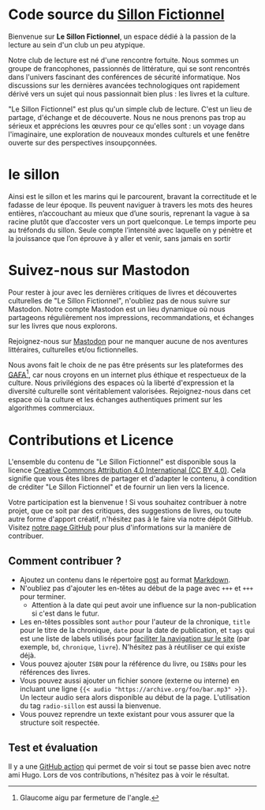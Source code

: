 # Code source du **[Sillon Fictionnel](https://sillon-fictionnel.club/)**

Bienvenue sur **Le Sillon Fictionnel**, un espace dédié à la passion de la lecture au sein d'un club un peu atypique.

Notre club de lecture est né d'une rencontre fortuite. Nous sommes un groupe de francophones, passionnés de littérature, qui se sont rencontrés dans l'univers fascinant des conférences de sécurité informatique. Nos discussions sur les dernières avancées technologiques ont rapidement dérivé vers un sujet qui nous passionnait bien plus : les livres et la culture.

"Le Sillon Fictionnel" est plus qu'un simple club de lecture. C'est un lieu de partage, d'échange et de découverte. Nous ne nous prenons pas trop au sérieux et apprécions les œuvres pour ce qu'elles sont : un voyage dans l'imaginaire, une exploration de nouveaux mondes culturels et une fenêtre ouverte sur des perspectives insoupçonnées.

# le sillon 

Ainsi est le sillon et les marins qui le parcourent, bravant la correctitude et le fadasse de leur époque. Ils peuvent naviguer à travers les mots des heures entières, n’accouchant au mieux que d’une souris, reprenant la vague à sa racine plutôt que d’accoster vers un port quelconque. Le temps importe peu au tréfonds du sillon. Seule compte l’intensité avec laquelle on y pénètre et la jouissance que l’on éprouve à y aller et venir, sans jamais en sortir 


# Suivez-nous sur Mastodon

Pour rester à jour avec les dernières critiques de livres et découvertes culturelles de "Le Sillon Fictionnel", n'oubliez pas de nous suivre sur Mastodon. Notre compte Mastodon est un lieu dynamique où nous partageons régulièrement nos impressions, recommandations, et échanges sur les livres que nous explorons.

Rejoignez-nous sur [Mastodon](https://paperbay.org/@sillon_fictionnel) pour ne manquer aucune de nos aventures littéraires, culturelles et/ou fictionnelles.

Nous avons fait le choix de ne pas être présents sur les plateformes des [GAFA](https://fr.wikipedia.org/wiki/Gafa)[^1], car nous croyons en un internet plus éthique et respectueux de la culture. Nous privilégions des espaces où la liberté d'expression et la diversité culturelle sont véritablement valorisées. Rejoignez-nous dans cet espace où la culture et les échanges authentiques priment sur les algorithmes commerciaux.

# Contributions et Licence

L'ensemble du contenu de "Le Sillon Fictionnel" est disponible sous la licence [Creative Commons Attribution 4.0 International (CC BY 4.0)](https://creativecommons.org/licenses/by/4.0/). Cela signifie que vous êtes libres de partager et d'adapter le contenu, à condition de créditer "Le Sillon Fictionnel" et de fournir un lien vers la licence.

Votre participation est la bienvenue ! Si vous souhaitez contribuer à notre projet, que ce soit par des critiques, des suggestions de livres, ou toute autre forme d'apport créatif, n'hésitez pas à le faire via notre dépôt GitHub. Visitez [notre page GitHub](https://github.com/adulau/sillon-fictionnel) pour plus d'informations sur la manière de contribuer.

## Comment contribuer ?

- Ajoutez un contenu dans le répertoire [post](https://github.com/adulau/sillon-fictionnel/tree/main/content/post) au format [Markdown](https://docs.github.com/en/get-started/writing-on-github/getting-started-with-writing-and-formatting-on-github/basic-writing-and-formatting-syntax).
- N'oubliez pas d'ajouter les en-têtes au début de la page avec `+++` et `+++` pour terminer.
   - Attention à la date qui peut avoir une influence sur la non-publication si c'est dans le futur.
- Les en-têtes possibles sont `author` pour l'auteur de la chronique, `title` pour le titre de la chronique, `date` pour la date de publication, et `tags` qui est une liste de labels utilisés pour [faciliter la navigation sur le site](https://sillon-fictionnel.club/tags/) (par exemple, `bd`, `chronique`, `livre`). N'hésitez pas à réutiliser ce qui existe déjà.
- Vous pouvez ajouter `ISBN` pour la référence du livre, ou `ISBNs` pour les références des livres.
- Vous pouvez aussi ajouter un fichier sonore (externe ou interne) en incluant une ligne `{{< audio "https://archive.org/foo/bar.mp3" >}}`. Un lecteur audio sera alors disponible au début de la page. L'utilisation du tag `radio-sillon` est aussi la bienvenue.
- Vous pouvez reprendre un texte existant pour vous assurer que la structure soit respectée.

## Test et évaluation

Il y a une [GitHub action](https://github.com/adulau/sillon-fictionnel/actions) qui permet de voir si tout se passe bien avec notre ami Hugo. Lors de vos contributions, n'hésitez pas à voir le résultat.

[^1]: Glaucome aigu par fermeture de l'angle.
